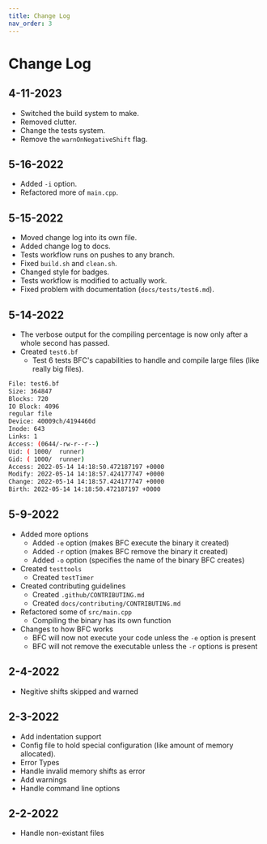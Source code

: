 ```yaml
---
title: Change Log
nav_order: 3
---
```

# Change Log

## 4-11-2023
- Switched the build system to make.
- Removed clutter.
- Change the tests system.
- Remove the `warnOnNegativeShift` flag.

## 5-16-2022
- Added `-i` option.
- Refactored more of `main.cpp`.

## 5-15-2022
- Moved change log into its own file.
- Added change log to docs.
- Tests workflow runs on pushes to any branch.
- Fixed `build.sh` and `clean.sh`.
- Changed style for badges.
- Tests workflow is modified to actually work.
- Fixed problem with documentation (`docs/tests/test6.md`).

## 5-14-2022
- The verbose output for the compiling percentage is now only after a whole second has passed.
- Created `test6.bf`
	- Test 6 tests BFC's capabilities to handle and compile large files (like really big files).
```bash
File: test6.bf
Size: 364847
Blocks: 720
IO Block: 4096
regular file
Device: 40009ch/4194460d
Inode: 643
Links: 1
Access: (0644/-rw-r--r--)
Uid: ( 1000/  runner)
Gid: ( 1000/  runner)
Access: 2022-05-14 14:18:50.472187197 +0000
Modify: 2022-05-14 14:18:57.424177747 +0000
Change: 2022-05-14 14:18:57.424177747 +0000
Birth: 2022-05-14 14:18:50.472187197 +0000
```

## 5-9-2022
- Added more options
  - Added `-e` option (makes BFC execute the binary it created)
  - Added `-r` option (makes BFC remove the binary it created)
  - Added `-o` option (specifies the name of the binary BFC creates)
- Created `testtools`
  - Created `testTimer`
- Created contributing guidelines
  - Created `.github/CONTRIBUTING.md`
  - Created `docs/contributing/CONTRIBUTING.md`
- Refactored some of `src/main.cpp`
	- Compiling the binary has its own function
- Changes to how BFC works
	- BFC will now not execute your code unless the `-e` option is present
  - BFC will not remove the executable unless the `-r` options is present

## 2-4-2022
- Negitive shifts skipped and warned

## 2-3-2022
- Add indentation support
- Config file to hold special configuration (like amount of memory allocated).
- Error Types
- Handle invalid memory shifts as error
- Add warnings
- Handle command line options

## 2-2-2022
- Handle non-existant files